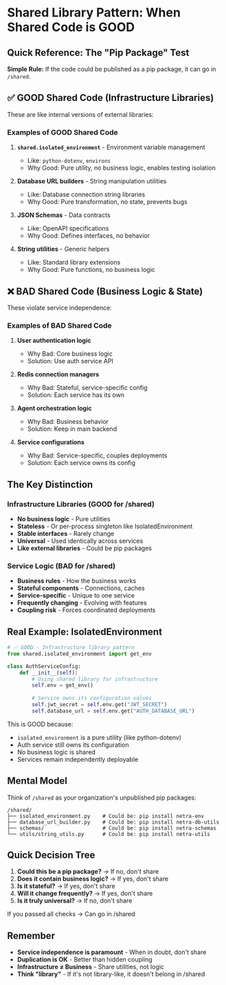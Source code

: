 # Shared Library Pattern: When Shared Code is GOOD

## Quick Reference: The "Pip Package" Test

**Simple Rule:** If the code could be published as a pip package, it can go in `/shared`.

## ✅ GOOD Shared Code (Infrastructure Libraries)

These are like internal versions of external libraries:

### Examples of GOOD Shared Code

1. **`shared.isolated_environment`** - Environment variable management
   - Like: `python-dotenv`, `environs`
   - Why Good: Pure utility, no business logic, enables testing isolation

2. **Database URL builders** - String manipulation utilities
   - Like: Database connection string libraries
   - Why Good: Pure transformation, no state, prevents bugs

3. **JSON Schemas** - Data contracts
   - Like: OpenAPI specifications
   - Why Good: Defines interfaces, no behavior

4. **String utilities** - Generic helpers
   - Like: Standard library extensions
   - Why Good: Pure functions, no business logic

## ❌ BAD Shared Code (Business Logic & State)

These violate service independence:

### Examples of BAD Shared Code

1. **User authentication logic**
   - Why Bad: Core business logic
   - Solution: Use auth service API

2. **Redis connection managers**
   - Why Bad: Stateful, service-specific config
   - Solution: Each service has its own

3. **Agent orchestration logic**
   - Why Bad: Business behavior
   - Solution: Keep in main backend

4. **Service configurations**
   - Why Bad: Service-specific, couples deployments
   - Solution: Each service owns its config

## The Key Distinction

### Infrastructure Libraries (GOOD for /shared)
- **No business logic** - Pure utilities
- **Stateless** - Or per-process singleton like IsolatedEnvironment
- **Stable interfaces** - Rarely change
- **Universal** - Used identically across services
- **Like external libraries** - Could be pip packages

### Service Logic (BAD for /shared)
- **Business rules** - How the business works
- **Stateful components** - Connections, caches
- **Service-specific** - Unique to one service
- **Frequently changing** - Evolving with features
- **Coupling risk** - Forces coordinated deployments

## Real Example: IsolatedEnvironment

```python
# ✅ GOOD - Infrastructure library pattern
from shared.isolated_environment import get_env

class AuthServiceConfig:
    def __init__(self):
        # Using shared library for infrastructure
        self.env = get_env()
        
        # Service owns its configuration values
        self.jwt_secret = self.env.get("JWT_SECRET")
        self.database_url = self.env.get("AUTH_DATABASE_URL")
```

This is GOOD because:
- `isolated_environment` is a pure utility (like python-dotenv)
- Auth service still owns its configuration
- No business logic is shared
- Services remain independently deployable

## Mental Model

Think of `/shared` as your organization's unpublished pip packages:

```
/shared/
├── isolated_environment.py    # Could be: pip install netra-env
├── database_url_builder.py    # Could be: pip install netra-db-utils
├── schemas/                   # Could be: pip install netra-schemas
└── utils/string_utils.py      # Could be: pip install netra-utils
```

## Quick Decision Tree

1. **Could this be a pip package?** → If no, don't share
2. **Does it contain business logic?** → If yes, don't share
3. **Is it stateful?** → If yes, don't share
4. **Will it change frequently?** → If yes, don't share
5. **Is it truly universal?** → If no, don't share

If you passed all checks → Can go in /shared

## Remember

- **Service independence is paramount** - When in doubt, don't share
- **Duplication is OK** - Better than hidden coupling
- **Infrastructure ≠ Business** - Share utilities, not logic
- **Think "library"** - If it's not library-like, it doesn't belong in /shared